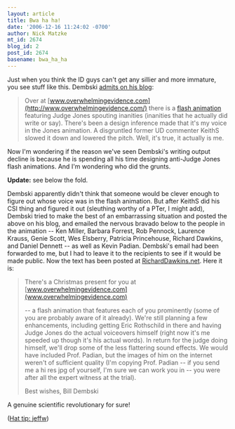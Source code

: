 ```yaml
---
layout: article
title: Bwa ha ha!
date: '2006-12-16 11:24:02 -0700'
author: Nick Matzke
mt_id: 2674
blog_id: 2
post_id: 2674
basename: bwa_ha_ha
---
```

Just when you think the ID guys can't get any sillier and more immature, you see stuff like this.  Dembski [admits on his blog](http://www.uncommondescent.com/archives/1868):

> Over at [www.overwhelmingevidence.com](http://www.overwhelmingevidence.com/) there is a [flash animation](http://www.overwhelmingevidence.com/id/JJ_school_of_law/) featuring Judge Jones spouting inanities (inanities that he actually did write or say). There's been a design inference made that it's my voice in the Jones animation. A disgruntled former UD commenter KeithS slowed it down and lowered the pitch. Well, it's true, it actually is me.

Now I'm wondering if the reason we've seen Dembski's writing output decline is because he is spending all his time designing anti-Judge Jones flash animations.  And I'm wondering who did the grunts.

**Update:** see below the fold.

Dembski apparently didn't think that someone would be clever enough to figure out whose voice was in the flash animation.  But after KeithS did his CSI thing and figured it out (sleuthing worthy of a PTer, I might add), Dembski tried to make the best of an embarrassing situation and posted the above on his blog, and emailed the nervous bravado below to the people in the animation -- Ken Miller, Barbara Forrest, Rob Pennock, Laurence Krauss, Genie Scott, Wes Elsberry, Patricia Princehouse, Richard Dawkins, and Daniel Dennett -- as well as Kevin Padian.  Dembski's email had been forwarded to me, but I had to leave it to the recipients to see if it would be made public.  Now the text has been posted at [RichardDawkins.net](http://richarddawkins.net/article,428,Christmas-Present-to-Defenders-of-Darwinism,William-A-Dembski).  Here it is:

> There's a Christmas present for you at [www.overwhelmingevidence.com](www.overwhelmingevidence.com)
> 
> -- a flash animation that features each of you prominently (some of you are probably aware of it already). We're still planning a few enhancements, including getting Eric Rothschild in there and having Judge Jones do the actual voiceovers himself (right now it's me speeded up though it's his actual words). In return for the judge doing himself, we'll drop some of the less flattering sound effects. We would have included Prof. Padian, but the images of him on the internet weren't of sufficient quality (I'm copying Prof. Padian -- if you send me a hi res jpg of yourself, I'm sure we can work you in -- you were after all the expert witness at the trial).
> 
> Best wishes,
> Bill Dembski

A genuine scientific revolutionary for sure!

([Hat tip: jeffw](/archives/2006/12/bwa-ha-ha.html#comment-150677))
